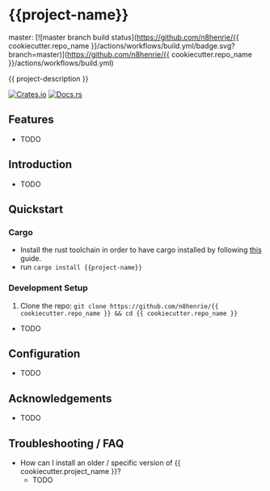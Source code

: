 # {{project-name}}

master: [![master branch build status](https://github.com/n8henrie/{{
cookiecutter.repo_name
}}/actions/workflows/build.yml/badge.svg?branch=master)](https://github.com/n8henrie/{{
cookiecutter.repo_name }}/actions/workflows/build.yml)
<!-- dev: [![dev branch build status](https://github.com/n8henrie/{{
cookiecutter.repo_name
}}/actions/workflows/build.yml/badge.svg?branch=dev)](https://github.com/n8henrie/{{
cookiecutter.repo_name }}/actions/workflows/build.yml) -->

{{ project-description }}

[![Crates.io](https://img.shields.io/crates/v/{{project-name}}.svg)](https://crates.io/crates/{{project-name}})
[![Docs.rs](https://docs.rs/{{project-name}}/badge.svg)](https://docs.rs/{{project-name}})

## Features

- TODO

## Introduction

- TODO

## Quickstart

### Cargo

* Install the rust toolchain in order to have cargo installed by following
  [this](https://www.rust-lang.org/tools/install) guide.
* run `cargo install {{project-name}}`

### Development Setup

1. Clone the repo: `git clone https://github.com/n8henrie/{{ cookiecutter.repo_name }} && cd
   {{ cookiecutter.repo_name }}`
- TODO

## Configuration

- TODO

## Acknowledgements

- TODO

## Troubleshooting / FAQ

- How can I install an older / specific version of {{ cookiecutter.project_name }}?
    - TODO
